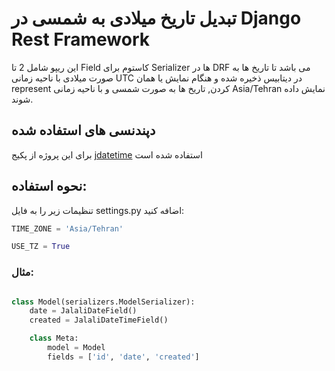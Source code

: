 # تبدیل تاریخ میلادی به شمسی در Django Rest Framework
این ریپو شامل 2 تا Field کاستوم برای Serializer ها در DRF می باشد تا تاریخ ها به صورت میلادی با ناحیه زمانی UTC در دیتابیس ذخیره شده و هنگام نمایش یا همان represent کردن, تاریخ ها به صورت شمسی و با ناحیه زمانی Asia/Tehran نمایش داده شوند.

## دپندنسی های استفاده شده
برای این پروژه از پکیج [jdatetime](https://pypi.org/project/jdatetime/) استفاده شده است

## نحوه استفاده:
تنظیمات زیر را به فایل settings.py اضافه کنید:
```python
TIME_ZONE = 'Asia/Tehran'

USE_TZ = True
```
### مثال:
```python

class Model(serializers.ModelSerializer):
    date = JalaliDateField()
    created = JalaliDateTimeField()

    class Meta:
        model = Model
        fields = ['id', 'date', 'created']

```
